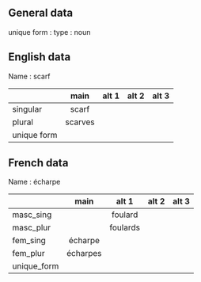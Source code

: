 ## General data

unique form :
type : noun

## English data

Name : scarf

|             |  main   | alt 1 | alt 2 | alt 3 |
| :---------- | :-----: | :---: | :---: | ----- |
| singular    |  scarf  |       |       |       |
| plural      | scarves |       |       |       |
| unique form |         |       |       |       |

## French data

Name : écharpe

|             |   main   |  alt 1   | alt 2 | alt 3 |
| :---------- | :------: | :------: | :---: | :---: |
| masc_sing   |          | foulard  |       |       |
| masc_plur   |          | foulards |       |       |
| fem_sing    | écharpe  |          |       |       |
| fem_plur    | écharpes |          |       |       |
| unique_form |          |          |       |       |


